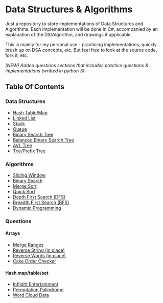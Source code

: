 # Data Structures & Algorithms

Just a repository to store implementations of Data Structures and Algorithms.
Each implementation will be done in C#, accompanied by an explanation of the DS/Algorithm, and drawings if applicable.

This is mainly for my personal use - practicing implementations, quickly brush up on DSA concepts, etc.
But feel free to look at the source code, fork it, etc.

*[NEW] Added questions sections that includes practice questions & implementations (writted in python 3)*

## Table Of Contents

### Data Structures
- [Hash Table/Map](https://github.com/MAdisurya/data-structures-algorithms/tree/master/data-structures/hash-tables/HashTable)
- [Linked List](https://github.com/MAdisurya/data-structures-algorithms/tree/master/data-structures/linked-list/LinkedList)
- [Stack](https://github.com/MAdisurya/data-structures-algorithms/tree/master/data-structures/stack/Stack)
- [Queue](https://github.com/MAdisurya/data-structures-algorithms/tree/master/data-structures/queue/Queue)
- [Binary Search Tree](https://github.com/MAdisurya/data-structures-algorithms/tree/master/data-structures/binary-search-tree/BinarySearchTree)
- [Balanced Binary Search Tree](https://github.com/MAdisurya/data-structures-algorithms/tree/master/data-structures/BalancedBinarySearchTree)
- [AVL Tree](https://github.com/MAdisurya/data-structures-algorithms/tree/master/data-structures/BalancedBinarySearchTree/AVLTree)
- [Trie/Prefix Tree](https://github.com/MAdisurya/data-structures-algorithms/tree/master/data-structures/trie/Trie)

### Algorithms
- [Sliding Window](https://github.com/MAdisurya/data-structures-algorithms/tree/master/algorithms/sliding-window)
- [Binary Search](https://github.com/MAdisurya/data-structures-algorithms/tree/master/algorithms/binary-search)
- [Merge Sort](https://github.com/MAdisurya/data-structures-algorithms/tree/master/algorithms/merge-sort/MergeSort)
- [Quick Sort](https://github.com/MAdisurya/data-structures-algorithms/tree/master/algorithms/quick-sort/QuickSort)
- [Depth First Search (DFS)](https://github.com/MAdisurya/data-structures-algorithms/tree/master/algorithms/depth-first-search/DepthFirstSearch)
- [Breadth First Search (BFS)](https://github.com/MAdisurya/data-structures-algorithms/tree/master/algorithms/breadth-first-search/BreadthFirstSearch)
- [Dynamic Programming](https://github.com/MAdisurya/data-structures-algorithms/tree/master/algorithms/dynamic-programming/DynamicProgramming)

### Questions
#### Arrays
- [Merge Ranges](https://github.com/MAdisurya/data-structures-algorithms/blob/master/questions/merge_ranges.py)
- [Reverse String (in place)](https://github.com/MAdisurya/data-structures-algorithms/blob/master/questions/reverse_string.py)
- [Reverse Words (in place)](https://github.com/MAdisurya/data-structures-algorithms/blob/master/questions/reverse_words.py)
- [Cake Order Checker](https://github.com/MAdisurya/data-structures-algorithms/blob/master/questions/cake_order_checker.py)
#### Hash map/table/set
- [Inflight Entertainment](https://github.com/MAdisurya/data-structures-algorithms/blob/master/questions/inflight_entertainment.py)
- [Permutation Palindrome](https://github.com/MAdisurya/data-structures-algorithms/blob/master/questions/permutation_palindrome.py)
- [Word Cloud Data](https://github.com/MAdisurya/data-structures-algorithms/blob/master/questions/word_cloud_data.py)
